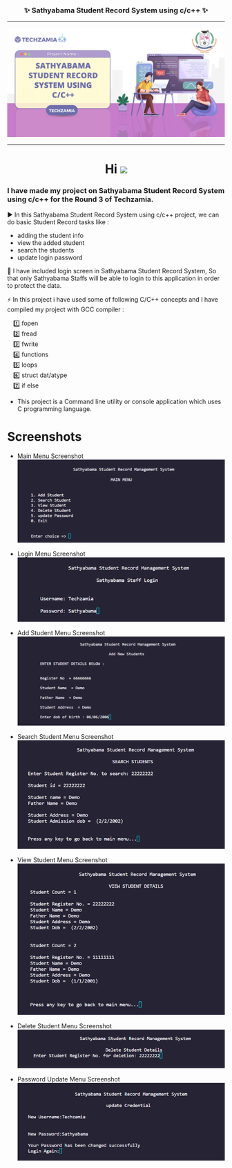 <h3 align=center><b> ✨ Sathyabama Student Record System using c/c++ ✨</b></h3>

---

![image of voice assitant](/assests/projectBanner.png)

---

<h1 align="center">Hi <img src="https://github.com/TheDudeThatCode/TheDudeThatCode/blob/master/Assets/Hi.gif" width="29px"/></h1>

###  I have made my project on Sathyabama Student Record System using c/c++ for the Round 3 of Techzamia.

:arrow_forward: In this Sathyabama Student Record System using c/c++ project, we can do basic Student Record tasks like :
- adding the student info
- view the added student
- search the students
- update login password

:round_pushpin: I have included login screen in Sathyabama Student Record System, So that only Sathyabama Staffs will be able to login to this application in order to   protect the data.

:zap: In this project i have used some of following C/C++ concepts and I have compiled my project with GCC compiler :

&emsp;:one: fopen <br />
&emsp;:two: fread <br />
&emsp;:three: fwrite<br />
&emsp;:four: functions<br />
&emsp;:five: loops<br />
&emsp;:six: struct dat/atype<br />
&emsp;:seven: if else<br />

- This project is a Command line utility or console application which uses C programming language.

# Screenshots
* Main Menu Screenshot
![login menu](/assets/mainMenu.png)

* Login Menu Screenshot
![login menu](/assets/login.png)

* Add Student Menu Screenshot
![add menu](/assets/addStudent.png)

* Search Student Menu Screenshot
![add menu](/assets/searchStudent.png)

* View Student Menu Screenshot
![add menu](/assets/viewStudent.png)

* Delete Student Menu Screenshot
![add menu](/assets/deleteStudent.png)

* Password Update Menu Screenshot
![pass_update](/assets/passUpdate.png)
